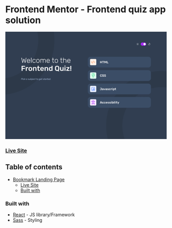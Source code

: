 # Frontend Mentor - Frontend quiz app solution

![](./public/design/preview.webp)

### [Live Site](example)

## Table of contents

- [Bookmark Landing Page](#frontend-quiz-app)
    - [Live Site](#live-site)
  - [Built with](#built-with)


### Built with

- [React](https://react.dev/) - JS library/Framework
- [Sass](https://sass-lang.com/) - Styling





